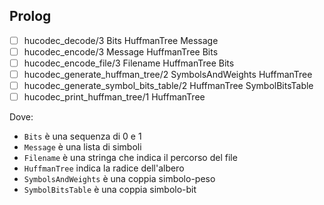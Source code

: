 ## Prolog
- [ ] hucodec_decode/3 Bits HuffmanTree Message
- [ ] hucodec_encode/3 Message HuffmanTree Bits
- [ ] hucodec_encode_file/3 Filename HuffmanTree Bits
- [ ] hucodec_generate_huffman_tree/2 SymbolsAndWeights HuffmanTree
- [ ] hucodec_generate_symbol_bits_table/2 HuffmanTree SymbolBitsTable
- [ ] hucodec_print_huffman_tree/1 HuffmanTree

Dove:
- `Bits` è una sequenza di 0 e 1
- `Message` è una lista di simboli
- `Filename` è una stringa che indica il percorso del file
- `HuffmanTree` indica la radice dell'albero
- `SymbolsAndWeights` è una coppia simbolo-peso
- `SymbolBitsTable` è una coppia simbolo-bit
